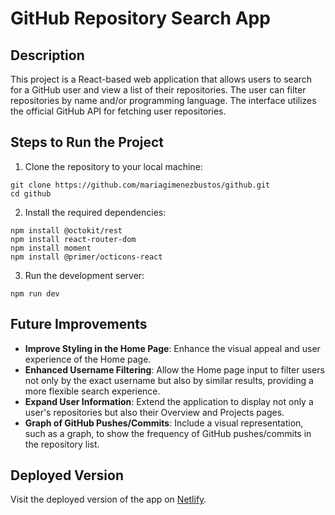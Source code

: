 # GitHub Repository Search App

## Description
This project is a React-based web application that allows users to search for a GitHub user and view a list of their repositories. The user can filter repositories by name and/or programming language. The interface utilizes the official GitHub API for fetching user repositories.

## Steps to Run the Project
1. Clone the repository to your local machine:
```
git clone https://github.com/mariagimenezbustos/github.git
cd github
```
2. Install the required dependencies:
```
npm install @octokit/rest
npm install react-router-dom
npm install moment
npm install @primer/octicons-react
```
3. Run the development server:
```
npm run dev
```

## Future Improvements
- **Improve Styling in the Home Page**: Enhance the visual appeal and user experience of the Home page.
- **Enhanced Username Filtering**: Allow the Home page input to filter users not only by the exact username but also by similar results, providing a more flexible search experience.
- **Expand User Information**: Extend the application to display not only a user's repositories but also their Overview and Projects pages.
- **Graph of GitHub Pushes/Commits**: Include a visual representation, such as a graph, to show the frequency of GitHub pushes/commits in the repository list.

## Deployed Version
Visit the deployed version of the app on [Netlify](https://marias-github.netlify.app/).
